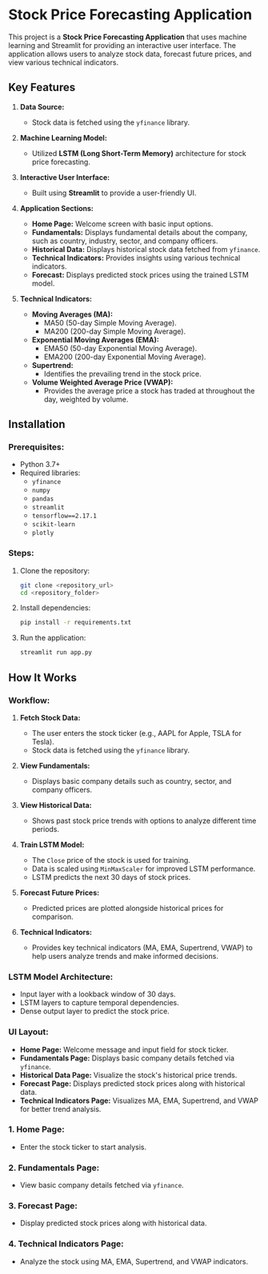 # Stock Price Forecasting Application

This project is a **Stock Price Forecasting Application** that uses machine learning and Streamlit for providing an interactive user interface. The application allows users to analyze stock data, forecast future prices, and view various technical indicators.

## Key Features

1. **Data Source:**
   - Stock data is fetched using the `yfinance` library.

2. **Machine Learning Model:**
   - Utilized **LSTM (Long Short-Term Memory)** architecture for stock price forecasting.

3. **Interactive User Interface:**
   - Built using **Streamlit** to provide a user-friendly UI.

4. **Application Sections:**
   - **Home Page:** Welcome screen with basic input options.
   - **Fundamentals:** Displays fundamental details about the company, such as country, industry, sector, and company officers.
   - **Historical Data:** Displays historical stock data fetched from `yfinance`.
   - **Technical Indicators:** Provides insights using various technical indicators.
   - **Forecast:** Displays predicted stock prices using the trained LSTM model.

5. **Technical Indicators:**
   - **Moving Averages (MA):**
     - MA50 (50-day Simple Moving Average).
     - MA200 (200-day Simple Moving Average).
   - **Exponential Moving Averages (EMA):**
     - EMA50 (50-day Exponential Moving Average).
     - EMA200 (200-day Exponential Moving Average).
   - **Supertrend:**
     - Identifies the prevailing trend in the stock price.
   - **Volume Weighted Average Price (VWAP):**
     - Provides the average price a stock has traded at throughout the day, weighted by volume.

## Installation

### Prerequisites:
- Python 3.7+
- Required libraries:
  - `yfinance`
  - `numpy`
  - `pandas`
  - `streamlit`
  - `tensorflow==2.17.1`
  - `scikit-learn`
  - `plotly`

### Steps:
1. Clone the repository:
   ```bash
   git clone <repository_url>
   cd <repository_folder>
   ```

2. Install dependencies:
   ```bash
   pip install -r requirements.txt
   ```

3. Run the application:
   ```bash
   streamlit run app.py
   ```

## How It Works

### Workflow:
1. **Fetch Stock Data:**
   - The user enters the stock ticker (e.g., AAPL for Apple, TSLA for Tesla).
   - Stock data is fetched using the `yfinance` library.

2. **View Fundamentals:**
   - Displays basic company details such as country, sector, and company officers.

3. **View Historical Data:**
   - Shows past stock price trends with options to analyze different time periods.

4. **Train LSTM Model:**
   - The `Close` price of the stock is used for training.
   - Data is scaled using `MinMaxScaler` for improved LSTM performance.
   - LSTM predicts the next 30 days of stock prices.

5. **Forecast Future Prices:**
   - Predicted prices are plotted alongside historical prices for comparison.

6. **Technical Indicators:**
   - Provides key technical indicators (MA, EMA, Supertrend, VWAP) to help users analyze trends and make informed decisions.

### LSTM Model Architecture:
- Input layer with a lookback window of 30 days.
- LSTM layers to capture temporal dependencies.
- Dense output layer to predict the stock price.

### UI Layout:
- **Home Page:** Welcome message and input field for stock ticker.
- **Fundamentals Page:** Displays basic company details fetched via `yfinance`.
- **Historical Data Page:** Visualize the stock's historical price trends.
- **Forecast Page:** Displays predicted stock prices along with historical data.
- **Technical Indicators Page:** Visualizes MA, EMA, Supertrend, and VWAP for better trend analysis.


### 1. Home Page:
- Enter the stock ticker to start analysis.

### 2. Fundamentals Page:
- View basic company details fetched via `yfinance`.

### 3. Forecast Page:
- Display predicted stock prices along with historical data.

### 4. Technical Indicators Page:
- Analyze the stock using MA, EMA, Supertrend, and VWAP indicators.


